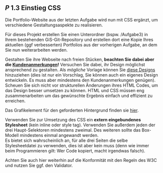 ## _P_ **1.3** Einstieg CSS

Die Portfolio-Website aus der letzten Aufgabe wird nun mit CSS ergänzt, um verschiedene Gestaltungsaspekte zu realisieren.

Für dieses Projekt erstellen Sie einen Unterordner (bspw. /Aufgabe3) in Ihrem bestehenden GiS-Git-Repository und erstellen dort eine Kopie Ihres aktuellen (ggf verbesserten) Portfolios aus der vorherigen Aufgabe, an dem Sie nun weiterarbeiten werden.

Gestalten Sie ihre Webseite nach freien Stücken, **beachten Sie dabei aber die [Kundenanmerkungen](https://gabriel-rausch.github.io/EIA1-SoSe20/L03/task_material/Anmerkungen.pdf)!** Versuchen Sie dabei, ihr Design möglichst ansprechend zu gestalten. Als _mögliche_ Vorlage können Sie [diese Designs](https://github.com/gabriel-rausch/EIA1-SoSe20/tree/master/L03/task_material/screenshots) hinzuziehen (dies ist nur ein Vorschlag, Sie können auch ein eigenes Design entwickeln. Es muss aber mindestens den Kundenanmerkungen genügen).  
Scheuen Sie sich nicht vor strukturellen Änderungen ihres HTML Codes, um das Design besser umsetzen zu können. HTML und CSS müssen eng zusammenarbeiten um das gewünschte Ergebnis einfach und effizient zu erreichen.  

Das Grafikelement für den geforderten Hintergrund finden sie [hier](https://gabriel-rausch.github.io/EIA1-SoSe20/L03/task_material/images/bg.png).

Verwenden Sie zur Umsetzung des CSS ein **extern eingebundenes Stylesheet** (kein inline oder style tag). Verwenden Sie außerdem jeden der drei Haupt-Selektoren mindestens zweimal. Des weiteren sollte das Box-Modell mindestens einmal angewandt werden.  
Es bietet sich wahrscheinlich an, für alle drei Seiten die selbe Stylesheetdatei zu verwenden, dies ist aber kein muss (denn wie immer beim Programmieren gilt: Wer Code kopiert, macht irgendwas falsch).

Achten Sie auch hier weiterhin auf die Konformität mit den Regeln des W3C und nutzen Sie ggf. den Validator.
